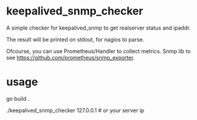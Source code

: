 # keepalived_snmp_checker
A simple checker for keepalived_snmp to get realserver status and ipaddr.

The result will be printed on stdout, for nagios to parse.

Ofcourse, you can use Prometheus/Handler to collect metrics.
Snmp lib to see https://github.com/prometheus/snmp_exporter.
# usage
go build .

./keepalived_snmp_checker 127.0.0.1 # or your server ip

